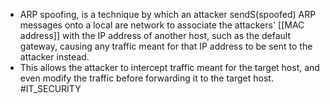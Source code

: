 * ARP spoofing, is a technique by  which an attacker sendS(spoofed) ARP messages onto a local are network to associate the attackers' [[MAC address]] with the IP address of another host, such as the default gateway, causing any traffic meant for that IP address to be sent to the attacker instead.
* This allows the attacker to intercept traffic meant for the target host, and even modify the traffic before forwarding it to the target host.
#IT_SECURITY 